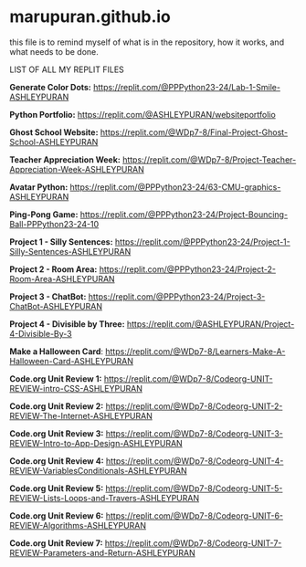 # marupuran.github.io
this file is to remind myself of what is in the repository, how it works, and what needs to be done.

LIST OF ALL MY REPLIT FILES

**Generate Color Dots:** https://replit.com/@PPPython23-24/Lab-1-Smile-ASHLEYPURAN

**Python Portfolio:** https://replit.com/@ASHLEYPURAN/websiteportfolio

**Ghost School Website:** https://replit.com/@WDp7-8/Final-Project-Ghost-School-ASHLEYPURAN

**Teacher Appreciation Week:** https://replit.com/@WDp7-8/Project-Teacher-Appreciation-Week-ASHLEYPURAN

**Avatar Python:** https://replit.com/@PPPython23-24/63-CMU-graphics-ASHLEYPURAN

**Ping-Pong Game:** https://replit.com/@PPPython23-24/Project-Bouncing-Ball-PPPython23-24-10

**Project 1 - Silly Sentences:** https://replit.com/@PPPython23-24/Project-1-Silly-Sentences-ASHLEYPURAN

**Project 2 - Room Area:** https://replit.com/@PPPython23-24/Project-2-Room-Area-ASHLEYPURAN

**Project 3 - ChatBot:** https://replit.com/@PPPython23-24/Project-3-ChatBot-ASHLEYPURAN

**Project 4 - Divisible by Three:** https://replit.com/@ASHLEYPURAN/Project-4-Divisible-By-3

**Make a Halloween Card**: https://replit.com/@WDp7-8/Learners-Make-A-Halloween-Card-ASHLEYPURAN

**Code.org Unit Review 1:** https://replit.com/@WDp7-8/Codeorg-UNIT-REVIEW-intro-CSS-ASHLEYPURAN

**Code.org Unit Review 2:** https://replit.com/@WDp7-8/Codeorg-UNIT-2-REVIEW-The-Internet-ASHLEYPURAN

**Code.org Unit Review 3:** https://replit.com/@WDp7-8/Codeorg-UNIT-3-REVIEW-Intro-to-App-Design-ASHLEYPURAN

**Code.org Unit Review 4:** https://replit.com/@WDp7-8/Codeorg-UNIT-4-REVIEW-VariablesConditionals-ASHLEYPURAN

**Code.org Unit Review 5:** https://replit.com/@WDp7-8/Codeorg-UNIT-5-REVIEW-Lists-Loops-and-Travers-ASHLEYPURAN

**Code.org Unit Review 6:** https://replit.com/@WDp7-8/Codeorg-UNIT-6-REVIEW-Algorithms-ASHLEYPURAN

**Code.org Unit Review 7:** https://replit.com/@WDp7-8/Codeorg-UNIT-7-REVIEW-Parameters-and-Return-ASHLEYPURAN
